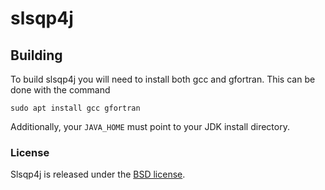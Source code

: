 # slsqp4j

## Building
To build slsqp4j you will need to install both gcc and gfortran. 
This can be done with the command 

`sudo apt install gcc gfortran`

Additionally, your `JAVA_HOME`  must point to your JDK install directory. 

### License
Slsqp4j is released under the [BSD license](https://github.com/skew-markets/slsqp4j/blob/master/LICENSE.txt).

